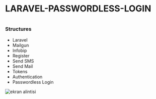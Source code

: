 <h1>LARAVEL-PASSWORDLESS-LOGIN<h1>

<h3>Structures</h3>

<ul>
  <li>Laravel</li>
  <li>Mailgun</li>
  <li>Infobip</li>
  <li>Register</li>
  <li>Send SMS</li>
  <li>Send Mail</li>
  <li>Tokens</li>
  <li>Authentication</li>
  <li>Passwordless Login</li>


</ul>  

![ekran alintisi](https://user-images.githubusercontent.com/42372988/45094222-57371700-b123-11e8-8e79-231ef4ff7707.JPG)



